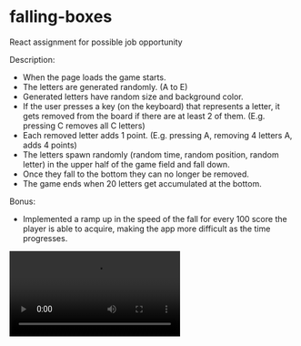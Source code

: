 # falling-boxes
React assignment for possible job opportunity

Description:
- When the page loads the game starts.
- The letters are generated randomly. (A to E)
- Generated letters have random size and background color.
- If the user presses a key (on the keyboard) that represents a letter, it gets removed from the board if there are at least 2 of them. (E.g. pressing C removes all C letters)
- Each removed letter adds 1 point. (E.g. pressing A, removing 4 letters A, adds 4 points)
- The letters spawn randomly (random time, random position, random letter) in the upper half of the game field and fall down.
- Once they fall to the bottom they can no longer be removed.
- The game ends when 20 letters get accumulated at the bottom.

Bonus:
- Implemented a ramp up in the speed of the fall for every 100 score the player is able to acquire, making the app more difficult as the time progresses.

![DEMO](https://i.gyazo.com/4e6e88132b18323435e21fc121645343.mp4)
